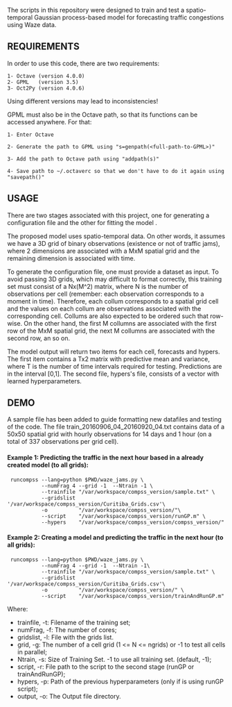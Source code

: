The scripts in this repository were designed to train and test a spatio-temporal Gaussian process-based model for forecasting traffic congestions using Waze data.

REQUIREMENTS
------------

In order to use this code, there are two requirements:

	1- Octave (version 4.0.0)
	2- GPML   (version 3.5)
	3- Oct2Py (version 4.0.6)

Using different versions may lead to inconsistencies!

GPML must also be in the Octave path, so that its functions can be accessed anywhere.
For that:

	1- Enter Octave

	2- Generate the path to GPML using "s=genpath(<full-path-to-GPML>)"

	3- Add the path to Octave path using "addpath(s)"

	4- Save path to ~/.octaverc so that we don't have to do it again using "savepath()"

USAGE
-----

There are two stages associated with this project, one for generating a configuration file and the other for fitting the model .

The proposed model uses spatio-temporal data. On other words, it assumes we have a 3D grid of binary observations (existence or not of traffic jams), where 2 dimensions are associated with a MxM spatial grid and the remaining dimension is associated with time.

To generate the configuration file, one must provide a dataset as input. To avoid passing 3D grids, which may difficult to format correctly, this training set must consist of a Nx(M^2) matrix, where N is the number of observations per cell (remember: each observation corresponds to a moment in time). Therefore, each collum corresponds to a spatial grid cell and the values on each collum are observations associated with the corresponding cell. Collums are also expected to be ordered such that row-wise. On the other hand, the first M collumns are associated with the first row of the MxM spatial grid, the next M collumns are associated with the second row, an so on.

The model output will return two items for each cell, forecasts and hypers. The first item contains a Tx2 matrix with predictive mean and variance, where T is the number of time intervals required for testing. Predictions are in the interval [0,1]. The second file, hypers's file, consists of a vector with learned hyperparameters.

DEMO
----

A sample file has been added to guide formatting new datafiles and testing of the code. The file train\_20160906\_04\_20160920\_04.txt contains data of a 50x50 spatial grid with hourly observations for 14 days and 1 hour (on a total of 337 observations per grid cell).

#### Example 1: Predicting the traffic in the next hour based in a already created model (to all grids):

     runcompss --lang=python $PWD/waze_jams.py \
               --numFrag 4 --grid -1  --Ntrain -1 \
               --trainfile "/var/workspace/compss_version/sample.txt" \
               --gridslist '/var/workspace/compss_version/Curitiba_Grids.csv'\
               -o          "/var/workspace/compss_version/"\
               --script    "/var/workspace/compss_version/runGP.m" \
               --hypers    "/var/workspace/compss_version/compss_version/"

#### Example 2: Creating a model and predicting the traffic in the next hour (to all grids):

     runcompss --lang=python $PWD/waze_jams.py \
               --numFrag 4 --grid -1  --Ntrain -1\
               --trainfile "/var/workspace/compss_version/sample.txt" \
               --gridslist '/var/workspace/compss_version/Curitiba_Grids.csv'\
               -o          "/var/workspace/compss_version/" \
               --script    "/var/workspace/compss_version/trainAndRunGP.m"





Where:

  * trainfile, -t: Filename of the training set;
  * numFrag, -f:   The number of cores;
  * gridslist, -l:   File with the grids list.
  * grid, -g:      The number of a cell grid (1 <= N <= ngrids) or -1 to test all cells in parallel;
  * Ntrain, -s:    Size of Training Set. -1 to use all training set. (default, -1);
  * script, -r:    File path to the script to the second stage (runGP or trainAndRunGP);
  * hypers, -p:    Path of the previous hyperparameters (only if is using runGP script);
  * output, -o:    The Output file directory.
